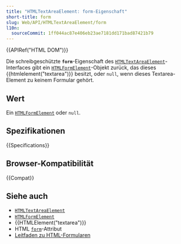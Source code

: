 ```yaml
---
title: "HTMLTextAreaElement: form-Eigenschaft"
short-title: form
slug: Web/API/HTMLTextAreaElement/form
l10n:
  sourceCommit: 1ff044ac87e406eb23ae7181dd171bad87421b79
---
```


{{APIRef("HTML DOM")}}

Die schreibgeschützte **`form`**-Eigenschaft des [`HTMLTextAreaElement`](/de/docs/Web/API/HTMLTextAreaElement)-Interfaces gibt ein [`HTMLFormElement`](/de/docs/Web/API/HTMLFormElement)-Objekt zurück, das dieses {{htmlelement("textarea")}} besitzt, oder `null`, wenn dieses Textarea-Element zu keinem Formular gehört.

## Wert

Ein [`HTMLFormElement`](/de/docs/Web/API/HTMLFormElement) oder `null`.

## Spezifikationen

{{Specifications}}

## Browser-Kompatibilität

{{Compat}}

## Siehe auch

- [`HTMLTextAreaElement`](/de/docs/Web/API/HTMLTextAreaElement)
- [`HTMLFormElement`](/de/docs/Web/API/HTMLFormElement)
- {{HTMLElement("textarea")}}
- HTML [`form`](/de/docs/Web/HTML/Reference/Attributes/form)-Attribut
- [Leitfaden zu HTML-Formularen](/de/docs/Learn_web_development/Extensions/Forms)
